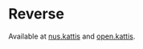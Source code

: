 # Reverse

 Available at [nus.kattis](https://nus.kattis.com/sessions/zha3me/problems/ofugsnuid) and [open.kattis](https://open.kattis.com/problems/ofugsnuid).
